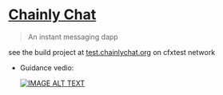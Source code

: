 # [Chainly Chat]("https://test.chainlychat.org")

> An instant messaging dapp

see the build project at [test.chainlychat.org](https://test.chainlychat.org) on cfxtest network


- Guidance vedio:

  [![IMAGE ALT TEXT](http://img.youtube.com/vi/09zA5fqCO-s/0.jpg)](http://www.youtube.com/watch?v=09zA5fqCO-s "ChainlyChat")
